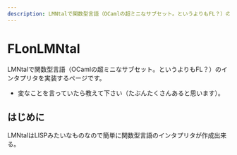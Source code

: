 ```yaml
---
description: LMNtalで関数型言語（OCamlの超ミニなサブセット。というよりもFL？）のインタプリタを実装するページです。
---
```


# FLonLMNtal

LMNtalで関数型言語（OCamlの超ミニなサブセット。というよりもFL？）のインタプリタを実装するページです。

* 変なことを言っていたら教えて下さい（たぶんたくさんあると思います）。

## **はじめに**

LMNtalはLISPみたいなものなので簡単に関数型言語のインタプリタが作成出来る。

## 

